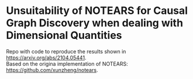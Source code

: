 # Unsuitability of NOTEARS for Causal Graph Discovery when dealing with Dimensional Quantities
Repo with code to reproduce the results shown in https://arxiv.org/abs/2104.05441.  
Based on the origina implementation of NOTEARS: https://github.com/xunzheng/notears.
